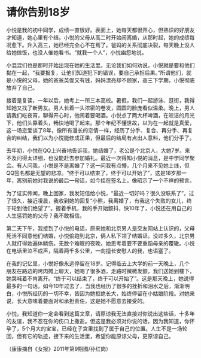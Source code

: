 # 请你告别18岁

小悦是我的初中同学，成绩一直很好。表面上，她每天都很开心，但熟识的好朋友才知道，她心里有个结。小悦的父母从高二时开始闹离婚，从那时起，她的成绩每况愈下。升入高三，她已经完全心不在焉了。爸妈的关系彻底决裂，每天晚上没人给她做饭，也没人催她看书。“就我一个人”，小悦幽怨地说。 

小混混们也是那时开始出现在她的生活里。无论我们如何劝说，小悦就是要和他们黏在一起，“我要报复，让他们知道犯下的错误，要自己承担后果。”所谓他们，就是小悦的父母，她的爸爸英俊又有钱，妈妈漂亮却不顾家，高三下学期，小悦彻底放弃了自己。 

接着是复读，一年以后，她考上一所三本高校。暑假，我们一起游泳、逛街，我得知她又找了新男友。男人长着一头浓密的卷发，圆圆的脸庞看似温柔。晚上，男人请我们吃夜宵，聊得开心时，他闹着要喝酒。小悦点了两大杯啤酒，在皎洁的月光下，他们头靠着头，畅快地喝了起来。那个年纪不懂世故，以为在一起就是真爱，这一场恋爱谈了8年，像所有漫长的恋情一样，经历了分手、复合、再分手、再复合的纠结，我们以为小悦能修成正果，但最后的结局有点出人意料，他们分手了。 

去年初，小悦在QQ上兴奋地告诉我，她结婚了，老公是个北京人，大她7岁。来不及问得太详细，也没能赶去参加婚礼。最近一次得知小悦的消息，是中学同学聚会。有人问我，小悦是不是离婚了？这一问我有点懵，几个月来不见她上线，但QQ签名都是无望的悲凉。“终于可以结束了，终于可以开始了”，这是18岁那一年，离别前她对我说的最后一句话，如今挂在签名上，像昭示了一个不祥的预言。 

为了证实传闻，晚上回家，我发短信给小悦，“最近一切好吗？很久没联系了”，过了很久，接近凌晨，我收到她的回复“小熊，我离婚了，有我这个失败的女儿，终于轮到他们绝望了”。握着手机，我的手开始颤抖，快10年了，小悦还在用自己的人生惩罚她的父母？我不敢相信。 

第二天下午，我接到了小悦的电话，原来她和北京男人是交友网站上认识的，父母死活不同意他们结婚，小悦偷跑到北京，俩人私下领了结婚证。没过多久，北京男人就打得她遍体鳞伤。无数个难眠的夜晚，她思考着要不要重蹈母亲的覆辙。小悦在电话里泣不成声，隔着两千多公里，一向擅长安慰人的我，也语塞了。 

在我的记忆里，小悦好像永远停留在18岁。记得临去上大学的前一天晚上，几个朋友在路边的烤肉摊上聊天，她喝了很多酒，走路时微微发颤，我们送她到楼下，她哭喊着不肯离开。“终于可以结束了，终于可以开始了”。这是那天晚上，她说得最多的一句话。如今10年过去了，当我也经历了很多的挫折和泪水之后，渐渐明白，小悦所经历的一切不幸，皆因为她拒绝长大，始终停留在小姑娘阶段。对她来说，长大意味着要面对和承担责任，这是她不愿意去接受的。 

小悦，我知道你一定会看到这篇文章，请原谅我无法直接对你说出这些话，十多年的友谊，我不忍在你的伤口上撒盐。但这是我必须对你说的话，因为我知道，你怀孕了，5个月大的宝宝，已经在子宫里找到了属于自己的位置。人生不是一场轮回，但有它的轨迹，接下来的生活里，希望你能原谅父母，更原谅自己。 

（康康摘自《女报》2011年第9期图/孙红岗）